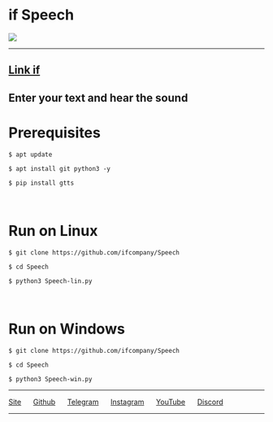 <h1>if Speech</h1>
<img src="۲۰۲۰۰۳۰۱_۰۵۴۰۰۱_0263.gif">
<hr />
<h2><a href="https://ifcompany.ir/apps/Python">Link if</a></h2>
<h2>Enter your text and hear the sound</h2>
<h1>Prerequisites</h1>
<pre>
<code>$ apt update <br />
$ apt install git python3 -y<br />
$ pip install gtts</code>
</pre>
<br />
<h1>Run on Linux</h1>
<pre>
<code>$ git clone https://github.com/ifcompany/Speech <br />
$ cd Speech <br />
$ python3 Speech-lin.py</code>
</pre>
<br />
<h1>Run on Windows</h1>
<pre>
<code>$ git clone https://github.com/ifcompany/Speech <br />
$ cd Speech <br />
$ python3 Speech-win.py</code>
</pre>
<hr />
<a href="https://ifcompny.ir">Site</a>
&nbsp;&nbsp;&nbsp;&nbsp;
<a href="https://github.com/ifcompany">Github</a>
&nbsp;&nbsp;&nbsp;&nbsp;
<a href="https://t.me/Thelinkif">Telegram</a>
&nbsp;&nbsp;&nbsp;&nbsp;
<a href="https://instagram.com/ifcompany.ir">Instagram</a>
&nbsp;&nbsp;&nbsp;&nbsp;
<a href="https://youtube.com/channel/UCjc1xeBMu-mqXPSFSrzLEsg">YouTube</a>
&nbsp;&nbsp;&nbsp;&nbsp;
<a href="https://discord.gg/jdurtWw">Discord</a><hr />
